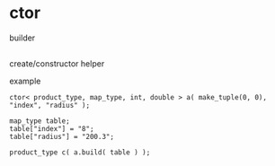 # ctor
builder 

##
create/constructor helper

example
```
ctor< product_type, map_type, int, double > a( make_tuple(0, 0), "index", "radius" );

map_type table;
table["index"] = "8";
table["radius"] = "200.3";

product_type c( a.build( table ) );
```

